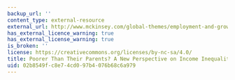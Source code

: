 ```yaml
---
backup_url: ''
content_type: external-resource
external_url: http://www.mckinsey.com/global-themes/employment-and-growth/poorer-than-their-parents-a-new-perspective-on-income-inequality
has_external_licence_warning: true
has_external_license_warning: true
is_broken: ''
license: https://creativecommons.org/licenses/by-nc-sa/4.0/
title: Poorer Than Their Parents? A New Perspective on Income Inequality
uid: 02b8549f-c8e7-4cd0-97b4-076b68c6a979
---
```

